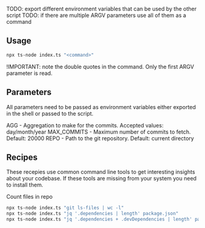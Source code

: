 TODO: export different environment variables that can be used by the other script
TODO: if there are multiple ARGV parameters use all of them as a command


## Usage
```bash
npx ts-node index.ts "<command>"
```
!IMPORTANT: note the double quotes in the command. Only the first ARGV parameter is read.

## Parameters
All parameters need to be passed as environment variables either exported in the shell or passed to the script.

AGG - Aggregation to make for the commits. Accepted values: day/month/year
MAX_COMMITS - Maximum number of commits to fetch. Default: 20000
REPO - Path to the git repository. Default: current directory


## Recipes
These recepies use common command line tools to get interesting insights about your codebase.
If these tools are missing from your system you need to install them.

Count files in repo
```bash
npx ts-node index.ts "git ls-files | wc -l"
npx ts-node index.ts "jq '.dependencies | length' package.json"
npx ts-node index.ts "jq '.dependencies + .devDependencies | length' package.json"
```